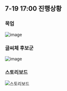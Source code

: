 ## 7-19 17:00 진행상황

### 목업
![image](/uploads/a316f490e61b2370d7dea992ff8fea45/image.png)

### 글씨체 후보군
![image](/uploads/425a543b109d5769ad6e3078cb04059d/image.png)


### 스토리보드
![스토리보드](/uploads/a27aaadf7ba2776a151bbcec73c8130b/스토리보드.PNG)

